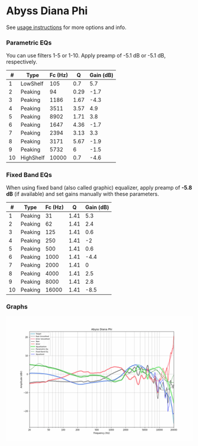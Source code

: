 # Abyss Diana Phi
See [usage instructions](https://github.com/jaakkopasanen/AutoEq#usage) for more options and info.

### Parametric EQs
You can use filters 1-5 or 1-10. Apply preamp of -5.1 dB or -5.1 dB, respectively.

|   # | Type      |   Fc (Hz) |    Q |   Gain (dB) |
|-----|-----------|-----------|------|-------------|
|   1 | LowShelf  |       105 | 0.7  |         5.7 |
|   2 | Peaking   |        94 | 0.29 |        -1.7 |
|   3 | Peaking   |      1186 | 1.67 |        -4.3 |
|   4 | Peaking   |      3511 | 3.57 |         4.9 |
|   5 | Peaking   |      8902 | 1.71 |         3.8 |
|   6 | Peaking   |      1647 | 4.36 |        -1.7 |
|   7 | Peaking   |      2394 | 3.13 |         3.3 |
|   8 | Peaking   |      3171 | 5.67 |        -1.9 |
|   9 | Peaking   |      5732 | 6    |        -1.5 |
|  10 | HighShelf |     10000 | 0.7  |        -4.6 |

### Fixed Band EQs
When using fixed band (also called graphic) equalizer, apply preamp of **-5.8 dB** (if available) and set gains manually with these parameters.

|   # | Type    |   Fc (Hz) |    Q |   Gain (dB) |
|-----|---------|-----------|------|-------------|
|   1 | Peaking |        31 | 1.41 |         5.3 |
|   2 | Peaking |        62 | 1.41 |         2.4 |
|   3 | Peaking |       125 | 1.41 |         0.6 |
|   4 | Peaking |       250 | 1.41 |        -2   |
|   5 | Peaking |       500 | 1.41 |         0.6 |
|   6 | Peaking |      1000 | 1.41 |        -4.4 |
|   7 | Peaking |      2000 | 1.41 |         0   |
|   8 | Peaking |      4000 | 1.41 |         2.5 |
|   9 | Peaking |      8000 | 1.41 |         2.8 |
|  10 | Peaking |     16000 | 1.41 |        -8.5 |

### Graphs
![](./Abyss%20Diana%20Phi.png)
